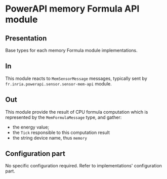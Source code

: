 # PowerAPI memory Formula API module

## Presentation

Base types for each memory Formula module implementations.

## In

This module reacts to `MemSensorMessage` messages, typically sent by `fr.inria.powerapi.sensor.sensor-mem-api` module.

## Out

This module provide the result of CPU formula computation which is represented by the `MemFormulaMessage` type, and gather:
* the energy value;
* the `Tick` responsible to this computation result
* the string device name, thus `memory`

## Configuration part

No specific configuration required. Refer to implementations' configuration part.
